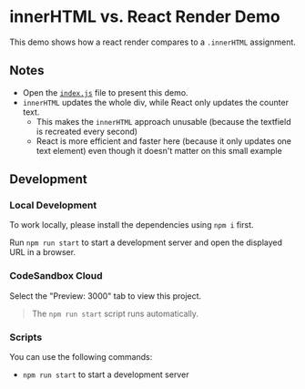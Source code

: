 # innerHTML vs. React Render Demo

This demo shows how a react render compares to a `.innerHTML` assignment.

## Notes

- Open the [`index.js`](./src/index.js) file to present this demo.
- `innerHTML` updates the whole div, while React only updates the counter text.
  - This makes the `innerHTML` approach unusable (because the textfield is recreated every second)
  - React is more efficient and faster here (because it only updates one text element) even though it doesn't matter on this small example

## Development

### Local Development

To work locally, please install the dependencies using `npm i` first.

Run `npm run start` to start a development server and open the displayed URL in a browser.

### CodeSandbox Cloud

Select the "Preview: 3000" tab to view this project.

> The `npm run start` script runs automatically.

### Scripts

You can use the following commands:

- `npm run start` to start a development server
